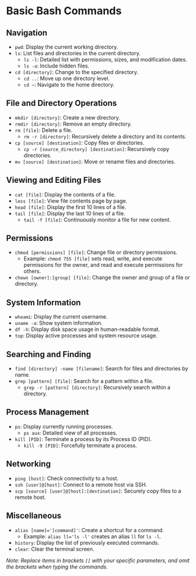 # Basic Bash Commands

## Navigation

- `pwd`: Display the current working directory.
- `ls`: List files and directories in the current directory.
  - `ls -l`: Detailed list with permissions, sizes, and modification dates.
  - `ls -a`: Include hidden files.
- `cd [directory]`: Change to the specified directory.
  - `cd ..`: Move up one directory level.
  - `cd ~`: Navigate to the home directory.

## File and Directory Operations

- `mkdir [directory]`: Create a new directory.
- `rmdir [directory]`: Remove an empty directory.
- `rm [file]`: Delete a file.
  - `rm -r [directory]`: Recursively delete a directory and its contents.
- `cp [source] [destination]`: Copy files or directories.
  - `cp -r [source_directory] [destination]`: Recursively copy directories.
- `mv [source] [destination]`: Move or rename files and directories.

## Viewing and Editing Files

- `cat [file]`: Display the contents of a file.
- `less [file]`: View file contents page by page.
- `head [file]`: Display the first 10 lines of a file.
- `tail [file]`: Display the last 10 lines of a file.
  - `tail -f [file]`: Continuously monitor a file for new content.

## Permissions

- `chmod [permissions] [file]`: Change file or directory permissions.
  - Example: `chmod 755 [file]` sets read, write, and execute permissions for the owner, and read and execute permissions for others.
- `chown [owner]:[group] [file]`: Change the owner and group of a file or directory.

## System Information

- `whoami`: Display the current username.
- `uname -a`: Show system information.
- `df -h`: Display disk space usage in human-readable format.
- `top`: Display active processes and system resource usage.

## Searching and Finding

- `find [directory] -name [filename]`: Search for files and directories by name.
- `grep [pattern] [file]`: Search for a pattern within a file.
  - `grep -r [pattern] [directory]`: Recursively search within a directory.

## Process Management

- `ps`: Display currently running processes.
  - `ps aux`: Detailed view of all processes.
- `kill [PID]`: Terminate a process by its Process ID (PID).
  - `kill -9 [PID]`: Forcefully terminate a process.

## Networking

- `ping [host]`: Check connectivity to a host.
- `ssh [user]@[host]`: Connect to a remote host via SSH.
- `scp [source] [user]@[host]:[destination]`: Securely copy files to a remote host.

## Miscellaneous

- `alias [name]='[command]'`: Create a shortcut for a command.
  - Example: `alias ll='ls -l'` creates an alias `ll` for `ls -l`.
- `history`: Display the list of previously executed commands.
- `clear`: Clear the terminal screen.

*Note: Replace items in brackets `[]` with your specific parameters, and omit the brackets when typing the commands.*